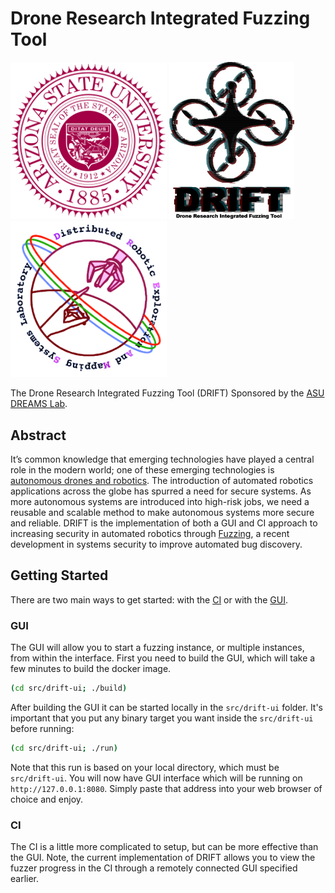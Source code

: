 # Drone Research Integrated Fuzzing Tool

<img src="./asu-logo.svg.png" width="250"/> <img src="./drift-logo.png" width="200"/> <img src="./dreams-logo.png" width="250"/> 


The Drone Research Integrated Fuzzing Tool (DRIFT) Sponsored by the [ASU DREAMS Lab](https://web.asu.edu/jdas/home). 

## Abstract 

It’s common knowledge that emerging technologies have played a central role in the modern world; one of these emerging technologies is [autonomous drones and robotics](https://www.ros.org/). The introduction of automated robotics applications across the globe has spurred a need for secure systems. As more autonomous systems are introduced into high-risk jobs, we need a reusable and scalable method to make autonomous systems more secure and reliable. DRIFT is the implementation of both a GUI and CI approach to increasing security in automated robotics through [Fuzzing](https://searchsecurity.techtarget.com/definition/fuzz-testing), a recent development in systems security to improve automated bug discovery.  

## Getting Started   
There are two main ways to get started: with the [CI](#ci) or with the [GUI](#gui).
### GUI

The GUI will allow you to start a fuzzing instance, or multiple instances, from within the interface.
First you need to build the GUI, which will take a few minutes to build the docker image.

```bash
(cd src/drift-ui; ./build)
```

After building the GUI it can be started locally in the `src/drift-ui` folder. It's important that you put any binary target you want inside the `src/drift-ui` before running:

```bash
(cd src/drift-ui; ./run)
```

Note that this run is based on your local directory, which must be `src/drift-ui`. You will now have GUI interface which will be running on `http://127.0.0.1:8080`. Simply paste that address into your web browser of choice and enjoy. 

### CI

The CI is a little more complicated to setup, but can be more effective than the GUI. Note, the current implementation of DRIFT allows you to view the fuzzer progress in the CI through a remotely connected GUI specified earlier. 



